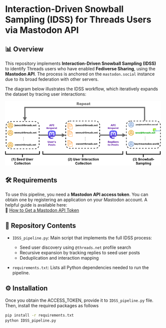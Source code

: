# Interaction-Driven Snowball Sampling (IDSS) for Threads Users via Mastodon API

## 📊 Overview

This repository implements **Interaction-Driven Snowball Sampling (IDSS)** to identify Threads users who have enabled **Fediverse Sharing**, using the **Mastodon API**. The process is anchored on the `mastodon.social` instance due to its broad federation with other servers.

The diagram below illustrates the IDSS workflow, which iteratively expands the dataset by tracing user interactions:

![IDSS Data Collection Process](IDSS_data_collection_figure.png)

## 🛠️ Requirements

To use this pipeline, you need a **Mastodon API access token**. You can obtain one by registering an application on your Mastodon account. A helpful guide is available here:  
🔗 [How to Get a Mastodon API Token](https://martinheinz.dev/blog/86)

## 📁 Repository Contents

- `IDSS_pipeline.py`: Main script that implements the full IDSS process:
  - Seed user discovery using `@threads.net` profile search
  - Recursive expansion by tracking replies to seed user posts
  - Deduplication and interaction mapping

- `requirements.txt`: Lists all Python dependencies needed to run the pipeline.

## ⚙️ Installation

Once you obtain the ACCESS_TOKEN, provide it to `IDSS_pipeline.py` file. Then, install the required packages as follows

```bash
pip install -r requirements.txt
python IDSS_pipeline.py

